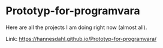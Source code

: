 # Prototyp-for-programvara

Here are all the projects I am doing right now (almost all).

Link: https://hannesdahl.github.io/Prototyp-for-programvara/
